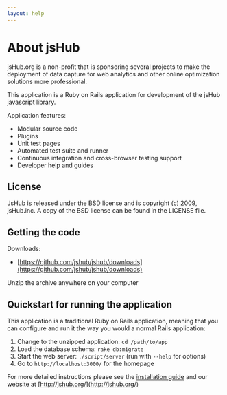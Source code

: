 ```yaml
---
layout: help
---
```


# About jsHub

jsHub.org is a non-profit that is sponsoring several projects to make the deployment of data capture for web analytics and other online optimization solutions more professional.

This application is a Ruby on Rails application for development of the jsHub javascript library.

Application features:

* Modular source code
* Plugins
* Unit test pages
* Automated test suite and runner
* Continuous integration and cross-browser testing support
* Developer help and guides

## License

JsHub is released under the BSD license and is copyright (c) 2009, jsHub.inc. A copy of the BSD license can be found in the LICENSE file.

## Getting the code

Downloads:   

* [https://github.com/jshub/jshub/downloads](https://github.com/jshub/jshub/downloads)

Unzip the archive anywhere on your computer

## Quickstart for running the application

This application is a traditional Ruby on Rails application, meaning that you can
configure and run it the way you would a normal Rails application:

 1. Change to the unzipped application: `cd /path/to/app`
 2. Load the database schema: `rake db:migrate`
 3. Start the web server: `./script/server` (run with `--help` for options)
 4. Go to `http://localhost:3000/` for the homepage

For more detailed instructions please see the [installation guide](install.html "Installation") and our website at [http://jshub.org/](http://jshub.org/)
